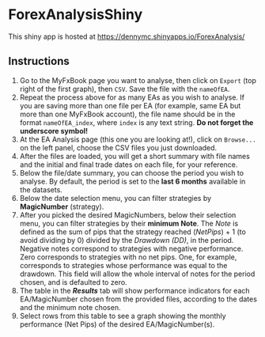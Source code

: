# ForexAnalysisShiny

This shiny app is hosted at https://dennymc.shinyapps.io/ForexAnalysis/

## Instructions

1. Go to the MyFxBook page you want to analyse, then click on `Export` (top right of the first graph), then `CSV`. Save the file with the `nameOfEA`.
1. Repeat the process above for as many EAs as you wish to analyse. If you are saving more than one file per EA (for example, same EA but more than one MyFxBook account), the file name should be in the format `nameOfEA_index`, where `index` is any text string. **Do not forget the underscore symbol!**
1. At the EA Analysis page (this one you are looking at!), click on `Browse...` on the left panel, choose the CSV files you just downloaded.
1. After the files are loaded, you will get a short summary with file names and the initial and final trade dates on each file, for your reference.
1. Below the file/date summary, you can choose the period you wish to analyse. By default, the period is set to the **last 6 months** available in the datasets.
1. Below the date selection menu, you can filter strategies by **MagicNumber** (strategy).
1. After you picked the desired MagicNumbers, below their selection menu, you can filter strategies by their **minimum Note**. The *Note* is defined as the sum of pips that the strategy reached (*NetPips*) + 1 (to avoid dividing by 0) divided by the *Drawdown (DD)*, in the period. Negative notes correspond to strategies with negative performance. Zero corresponds to strategies with no net pips. One, for example, corresponds to strategies whose performance was equal to the drawdown. This field will allow the whole interval of notes for the period chosen, and is defaulted to zero.
1. The table in the ***Results*** tab will show performance indicators for each EA/MagicNumber chosen from the provided files, according to the dates and the minimum note chosen.
1. Select rows from this table to see a graph showing the monthly performance (Net Pips) of the desired EA/MagicNumber(s).
